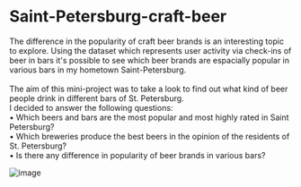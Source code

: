 # Saint-Petersburg-craft-beer
The difference in the popularity of craft beer brands is an interesting topic to explore. Using the dataset which represents user activity via check-ins of beer in bars it's possible to see which beer brands are espacially popular in various bars in my hometown Saint-Petersburg.<br/>
<br/>
The aim of this mini-project was to take a look to find out what kind of beer people drink in different bars of St. Petersburg.<br/>
I decided to answer the following questions:<br/>
•	Which beers and bars are the most popular and most highly rated in Saint Petersburg?<br/>
•	Which breweries produce the best beers in the opinion of the residents of St. Petersburg?<br/>
•	Is there any difference in popularity of beer brands in various bars? <br/>

![image](https://user-images.githubusercontent.com/43653103/157859684-87398aae-6137-4435-a634-dae055af9104.png)
